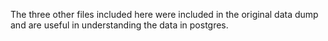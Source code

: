 The three other files included here were included in the original data dump and are useful in understanding the data in postgres.